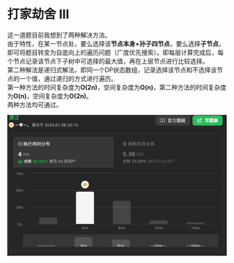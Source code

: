 # 打家劫舍 III
这一道题目前我想到了两种解决方法。  
由于特性，在某一节点处，要么选择该**节点本身+孙子四节点**，要么选择**子节点**，即可将题目转变为自底向上的遍历问题（广度优先搜索）。即每层计算完成后，每个节点记录该节点下子树中可选择的最大值，再在上层节点进行比较选择。  
第二种解法是递归式解法，即同一个DP状态数组，记录选择该节点和不选择该节点的一个值，通过递归的方式进行遍历。   
第一种方法的时间复杂度为**O(2n)**，空间复杂度为**O(n)**，第二种方法的时间复杂度为**O(n)**，空间复杂度为**O(2n)**。  
两种方法均可通过。  

![img.png](img.png)